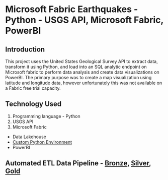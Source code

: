 # Microsoft Fabric Earthquakes - Python - USGS API, Microsoft Fabric, PowerBI

## Introduction
This project uses the United States Geological Survey API to extract data, transform it using Python, and load into an SQL analytic endpoint on Microsoft fabric to perform data analysis and create data visualizations on PowerBI. The primary purpose was to create a map visualization using latitude and longitude data, however unfortunately this was not available on a Fabric free trial capacity. 

## Technology Used
1. Programming language - Python
2. USGS API
3. Microsoft Fabric
  - Data Lakehouse
  - [Custom Python Environment](https://github.com/TAtnip/portfolio/blob/7e2f106231b67ed0889d87382c93c57845cc69e0/Microsoft%20Fabric%20Earthquakes/Python%20environment.png)
  - PowerBI

## Automated ETL Data Pipeline - [Bronze](https://github.com/TAtnip/portfolio/blob/03e81f22bea3e894f7bc5483a3ed76a6fe5d8901/Microsoft%20Fabric%20Earthquakes/Bronze%20Layer.ipynb), [Silver](https://github.com/TAtnip/portfolio/blob/4596bc49b6834a61ddbb8d9d0cae5b89930367b5/Microsoft%20Fabric%20Earthquakes/Silver%20layer.ipynb), [Gold]()
